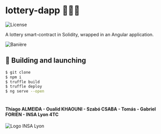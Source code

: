 # lottery-dapp :ticket::globe_with_meridians::money_with_wings:
![License](https://img.shields.io/static/v1.svg?label=License&message=Apache&color=2aaee6&style=flat)

A lottery smart-contract in Solidity, wrapped in an Angular application.

![Banière](baniere.png)

## :construction_worker: Building and launching
```bash
$ git clone
$ npm i
$ truffle build
$ truffle deploy
$ ng serve --open
```

#
#### Thiago ALMEIDA - Oualid KHAOUNI - Szabó CSABA - Tomás - Gabriel FORIEN - INSA Lyon 4TC
![Logo INSA Lyon](https://upload.wikimedia.org/wikipedia/commons/b/b9/Logo_INSA_Lyon_%282014%29.svg)
